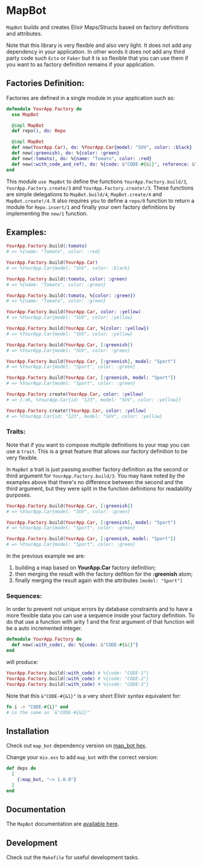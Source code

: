 # MapBot

`MapBot` builds and creates Elixir Maps/Structs based on factory definitions and attributes.

Note that this library is very flexible and also very light. It does not add any dependency in your application. In other words it does not add any third party code such `Ecto` or `Faker` but it is so flexible that you can use them if you want to as factory definition remains if your application.

## Factories Definition:

Factories are defined in a single module in your application such as:

```elixir
defmodule YourApp.Factory do
  use MapBot

  @impl MapBot
  def repo(), do: Repo

  @impl MapBot
  def new(YourApp.Car), do: %YourApp.Car{model: "SUV", color: :black}
  def new(:greenish), do: %{color: :green}
  def new(:tomato), do: %{name: "Tomato", color: :red}
  def new(:with_code_and_ref), do: %{code: &"CODE-#{&1}", reference: &"REF-#{&1}"}
end
```

This module `use MapBot` to define the functions `YourApp.Factory.build/3`, `YourApp.Factory.create/3` and `YourApp.Factory.create!/3`. These functions are simple delegations to `MapBot.build/4`, `MapBot.create/4` and `MapBot.create!/4`. It also requires you to define a `repo/0` function to return a module for `Repo.insert/1` and finally your own factory definitions by implementing the `new/1` function.

## Examples:

```elixir
YourApp.Factory.build(:tomato)
# => %{name: "Tomato", color: :red}

YourApp.Factory.build(YourApp.Car)
# => %YourApp.Car{model: "SUV", color: :black}

YourApp.Factory.build(:tomato, color: :green)
# => %{name: "Tomato", color: :green}

YourApp.Factory.build(:tomato, %{color: :green})
# => %{name: "Tomato", color: :green}

YourApp.Factory.build(YourApp.Car, color: :yellow)
# => %YourApp.Car{model: "SUV", color: :yellow}

YourApp.Factory.build(YourApp.Car, %{color: :yellow})
# => %YourApp.Car{model: "SUV", color: :yellow}

YourApp.Factory.build(YourApp.Car, [:greenish])
# => %YourApp.Car{model: "SUV", color: :green}

YourApp.Factory.build(YourApp.Car, [:greenish], model: "Sport")
# => %YourApp.Car{model: "Sport", color: :green}

YourApp.Factory.build(YourApp.Car, [:greenish, model: "Sport"])
# => %YourApp.Car{model: "Sport", color: :green}

YourApp.Factory.create(YourApp.Car, color: :yellow)
# => {:ok, %YourApp.Car{id: "123", model: "SUV", color: :yellow}}

YourApp.Factory.create!(YourApp.Car, color: :yellow)
# => %YourApp.Car{id: "123", model: "SUV", color: :yellow}
```

### Traits:

Note that if you want to compose multiple definitions to your map you can use a `trait`. This is a great feature that allows our factory definition to be very flexible.

In `MapBot` a trait is just passing another factory definition as the second or third argument for `YourApp.Factory.build/3`. You may have noted by the examples above that there's no difference between the second and the third argument, but they were split in the function definitions for readability purposes.

```elixir
YourApp.Factory.build(YourApp.Car, [:greenish])
# => %YourApp.Car{model: "SUV", color: :green}

YourApp.Factory.build(YourApp.Car, [:greenish], model: "Sport")
# => %YourApp.Car{model: "Sport", color: :green}

YourApp.Factory.build(YourApp.Car, [:greenish, model: "Sport"])
# => %YourApp.Car{model: "Sport", color: :green}
```

In the previous example we are:

1. building a map based on **YourApp.Car** factory definition;
2. then merging the result with the factory defition for the **:greenish** atom;
3. finally merging the result again with the attributes `[model: "Sport"]`

### Sequences:

In order to prevent not unique errors by database constraints and to have a more flexible data you can use a sequence inside your factory definition. To do that use a function with arity 1 and the first argument of that function will be a auto incremented integer.

```elixir
defmodule YourApp.Factory do
  def new(:with_code), do: %{code: &"CODE-#{&1}"}
end
```

will produce:

```elixir
YourApp.Factory.build(:with_code) # %{code: "CODE-1"}
YourApp.Factory.build(:with_code) # %{code: "CODE-2"}
YourApp.Factory.build(:with_code) # %{code: "CODE-3"}
```

Note that this `&"CODE-#{&1}"` is a very short Elixir syntax equivalent for:

```elixir
fn i -> "CODE-#{i}" end
# is the same as `&"CODE-#{&1}"`
```

## Installation

Check out `map_bot` dependency version on [map_bot hex](https://hex.pm/packages/map_bot).

Change your `mix.exs` to add `map_bot` with the correct version:

```elixir
def deps do
  [
    {:map_bot, "~> 1.0.0"}
  ]
end
```

## Documentation

The `MapBot` documentation are [available here](https://hexdocs.pm/map_bot/).

## Development

Check out the `Makefile` for useful development tasks.
